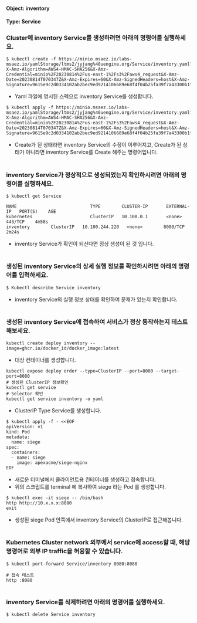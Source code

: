 
#### Object: inventory
#### Type: Service

### Cluster에 inventory Service를 생성하려면 아래의 명령어를 실행하세요.

```
$ kubectl create -f https://minio.msaez.io/labs-msaez.io/yamlStorage/ltms2/jyjang%40uengine.org/Service/inventory.yaml?X-Amz-Algorithm=AWS4-HMAC-SHA256&X-Amz-Credential=minio%2F20230814%2Fus-east-1%2Fs3%2Faws4_request&X-Amz-Date=20230814T070347Z&X-Amz-Expires=60&X-Amz-SignedHeaders=host&X-Amz-Signature=9615e9c2d0334102ab2bec9ed9214106689e68f4f04b25fa39f7a43300b1f137
```
- Yaml 파일에 명시된 스펙으로 inventory Service를 생성합니다.  

```
$ kubectl apply -f https://minio.msaez.io/labs-msaez.io/yamlStorage/ltms2/jyjang%40uengine.org/Service/inventory.yaml?X-Amz-Algorithm=AWS4-HMAC-SHA256&X-Amz-Credential=minio%2F20230814%2Fus-east-1%2Fs3%2Faws4_request&X-Amz-Date=20230814T070347Z&X-Amz-Expires=60&X-Amz-SignedHeaders=host&X-Amz-Signature=9615e9c2d0334102ab2bec9ed9214106689e68f4f04b25fa39f7a43300b1f137
```
- Create가 된 상태라면 inventory Service의 수정이 이루어지고, Create가 된 상태가 아니라면 inventory Service를 Create 해주는 명령어입니다.
#

### inventory Service가 정상적으로 생성되었는지 확인하시려면 아래의 명령어를 실행하세요.

```
$ kubectl get Service

NAME                            TYPE        CLUSTER-IP       EXTERNAL-IP   PORT(S)    AGE
kubernetes                      ClusterIP   10.100.0.1       <none>        443/TCP    4m58s
inventory        ClusterIP   10.100.244.220   <none>        8080/TCP   2m24s

```
- inventory Service가 확인이 되신다면 정상 생성이 된 것 입니다.
#

### 생성된 inventory Service의 상세 실행 정보를 확인하시려면 아래의 명령어를 입력하세요.

```
$ Kubectl describe Service inventory
```
- inventory Service의 실행 정보 상태를 확인하여 문제가 있는지 확인합니다.
#

### 생성된 inventory Service에 접속하여 서비스가 정상 동작하는지 테스트 해보세요.

```
kubectl create deploy inventory --image=ghcr.io/docker_id/docker_image:latest
```
- 대상 컨테이너를 생성합니다.  

```
kubectl expose deploy order --type=ClusterIP --port=8080 --target-port=8080
# 생성된 ClusterIP 정보확인
kubectl get service 
# Selector 확인
kubectl get service inventory -o yaml
```
- ClusterIP Type Service를 생성합니다.

```
$ kubectl apply -f - <<EOF
apiVersion: v1
kind: Pod
metadata:
  name: siege
spec:
  containers:
  - name: siege
    image: apexacme/siege-nginx
EOF
```
- 새로운 터미널에서 클라이언트용 컨테이너를 생성하고 접속합니다.
- 위의 스크립트를 terminal 에 복사하여 siege 라는 Pod 를 생성합니다.  

```
$ kubectl exec -it siege -- /bin/bash
http http://10.x.x.x:8080
exit
```
- 생성된 siege Pod 안쪽에서 inventory Service의 ClusterIP로 접근해봅니다.
#

### Kubernetes Cluster network 외부에서 service에 access할 때, 해당 명령어로 외부 IP traffic을 허용할 수 있습니다.

```
$ kubectl port-forward Service/inventory 8080:8080

# 접속 테스트
http :8080
```
#

### inventory Service를 삭제하려면 아래의 명령어를 실행하세요.

```
$ kubectl delete Service inventory
```
#

